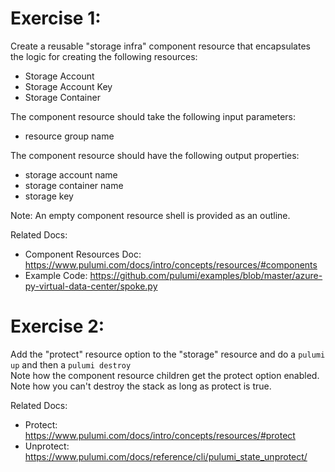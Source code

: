 # Exercise 1: 
Create a reusable "storage infra" component resource that encapsulates the logic for creating the following resources:
* Storage Account
* Storage Account Key
* Storage Container

The component resource should take the following input parameters:
* resource group name

The component resource should have the following output properties:
* storage account name
* storage container name  
* storage key

Note: An empty component resource shell is provided as an outline.

Related Docs:
- Component Resources Doc: https://www.pulumi.com/docs/intro/concepts/resources/#components
- Example Code: https://github.com/pulumi/examples/blob/master/azure-py-virtual-data-center/spoke.py

# Exercise 2: 
Add the "protect" resource option to the "storage" resource and do a `pulumi up` and then a `pulumi destroy`  
Note how the component resource children get the protect option enabled.  
Note how you can't destroy the stack as long as protect is true.  

Related Docs:
- Protect: https://www.pulumi.com/docs/intro/concepts/resources/#protect
- Unprotect: https://www.pulumi.com/docs/reference/cli/pulumi_state_unprotect/